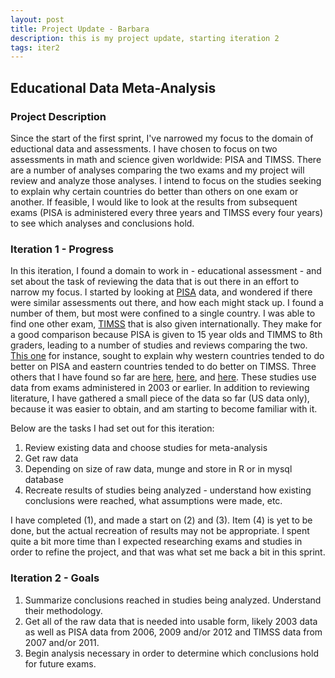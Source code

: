 ```yaml
---
layout: post
title: Project Update - Barbara
description: this is my project update, starting iteration 2
tags: iter2
---
```


## Educational Data Meta-Analysis

### Project Description

Since the start of the first sprint, I've narrowed my focus to the domain of eductional data and assessments. I have chosen to focus on two assessments in math and science given worldwide: PISA and TIMSS. There are a number of analyses comparing the two exams and my project will review and analyze those analyses. I intend to focus on the studies seeking to explain why certain countries do better than others on one exam or another. If feasible, I would like to look at the results from subsequent exams (PISA is administered every three years and TIMSS every four years) to see which analyses and conclusions hold.

### Iteration 1 - Progress

In this iteration, I found a domain to work in - educational assessment - and set about the task of reviewing the data that is out there in an effort to narrow my focus. I started by looking at [PISA](http://www.oecd.org/pisa) data, and wondered if there were similar assessments out there, and how each might stack up. I found a number of them, but most were confined to a single country. I was able to find one other exam, [TIMSS](http://timss.bc.edu) that is also given internationally. They make for a good comparison because PISA is given to 15 year olds and TIMMS to 8th graders, leading to a number of studies and reviews comparing the two. [This one](https://edsurveys.rti.org/PISA/documents/WuA_Critical_Comparison_of_the_Contents_of_PISA_and_TIMSS_psg_WU_06.1.pdf) for instance, sought to explain why western countries tended to do better on PISA and eastern countries tended to do better on TIMSS. Three others that I have found so far are [here](http://www.oecd-ilibrary.org/docserver/download/5km4psnm13nx.pdf?expires=1393989823&id=id&accname=guest&checksum=81C333F20EA10D4F8FD01B2B9CD6736A), [here](http://www.iea.nl/fileadmin/user_upload/IRC/IRC_2006/Papers/IRC2006_Hutchison_Schagen.pdf), and [here](http://nces.ed.gov/timss/pdf/naep_timss_pisa_comp.pdf). These studies use data from exams administered in 2003 or earlier. In addition to reviewing literature, I have gathered a small piece of the data so far (US data only), because it was easier to obtain, and am starting to become familiar with it. 

Below are the tasks I had set out for this iteration:

1. Review existing data and choose studies for meta-analysis
2. Get raw data
3. Depending on size of raw data, munge and store in R or in mysql database
4. Recreate results of studies being analyzed - understand how existing conclusions were reached, what assumptions were made, etc.

I have completed (1), and made a start on (2) and (3). Item (4) is yet to be done, but the actual recreation of results may not be appropriate. I spent quite a bit more time than I expected researching exams and studies in order to refine the project, and that was what set me back a bit in this sprint.

### Iteration 2 - Goals

1. Summarize conclusions reached in studies being analyzed. Understand their methodology.
2. Get all of the raw data that is needed into usable form, likely 2003 data as well as PISA data from 2006, 2009 and/or 2012 and TIMSS data from 2007 and/or 2011.
3. Begin analysis necessary in order to determine which conclusions hold for future exams.

